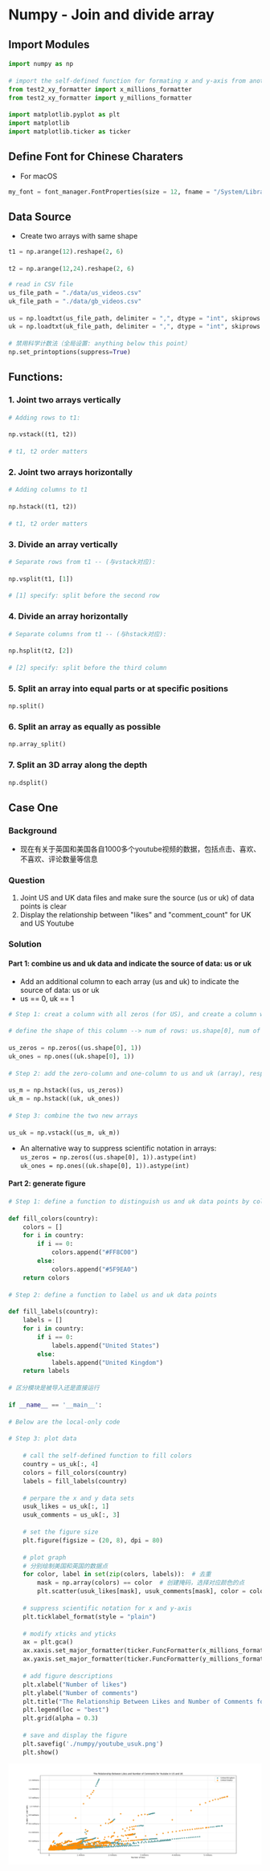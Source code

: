 # Numpy - Join and divide array

## Import Modules
```python
import numpy as np

# import the self-defined function for formating x and y-axis from another python file named "test2_xy_formatter"
from test2_xy_formatter import x_millions_formatter 
from test2_xy_formatter import y_millions_formatter

import matplotlib.pyplot as plt
import matplotlib
import matplotlib.ticker as ticker  
```

## Define Font for Chinese Charaters 
- For macOS
```python
my_font = font_manager.FontProperties(size = 12, fname = "/System/Library/Fonts/Hiragino Sans GB.ttc")
```

## Data Source
- Create two arrays with same shape
```python
t1 = np.arange(12).reshape(2, 6)

t2 = np.arange(12,24).reshape(2, 6)
```
```python
# read in CSV file 
us_file_path = "./data/us_videos.csv"
uk_file_path = "./data/gb_videos.csv"

us = np.loadtxt(us_file_path, delimiter = ",", dtype = "int", skiprows = 1)
uk = np.loadtxt(uk_file_path, delimiter = ",", dtype = "int", skiprows = 1)

# 禁用科学计数法（全局设置: anything below this point）
np.set_printoptions(suppress=True)
```

## Functions: 
### 1. Joint two arrays vertically 
```python
# Adding rows to t1:

np.vstack((t1, t2)) 

# t1, t2 order matters
```

### 2. Joint two arrays horizontally 
```python
# Adding columns to t1

np.hstack((t1, t2))

# t1, t2 order matters
```

### 3. Divide an array vertically 
```python
# Separate rows from t1 -- (与vstack对应):

np.vsplit(t1, [1])

# [1] specify: split before the second row
```

### 4. Divide an array horizontally 
```python
# Separate columns from t1 -- (与hstack对应):

np.hsplit(t2, [2])

# [2] specify: split before the third column
```

### 5. Split an array into equal parts or at specific positions
```python
np.split()
```
### 6. Split an array as equally as possible
```python
np.array_split()
```
### 7. Split an 3D array along the depth
```python
np.dsplit()
```


## Case One
### Background
- 现在有关于英国和美国各自1000多个youtube视频的数据，包括点击、喜欢、不喜欢、评论数量等信息

### Question 
1. Joint US and UK data files and make sure the source (us or uk) of data points is clear
2. Display the relationship between "likes" and "comment_count" for UK and US Youtube


### Solution 
#### Part 1: combine us and uk data and indicate the source of data: us or uk
- Add an additional column to each array (us and uk) to indicate the source of data: us or uk
- us == 0, uk == 1
```python
# Step 1: creat a column with all zeros (for US), and create a column with all ones (for UK)

# define the shape of this column --> num of rows: us.shape[0], num of cols: 1 

us_zeros = np.zeros((us.shape[0], 1)) 
uk_ones = np.ones((uk.shape[0], 1))

# Step 2: add the zero-column and one-column to us and uk (array), respectively 

us_m = np.hstack((us, us_zeros))
uk_m = np.hstack((uk, uk_ones))

# Step 3: combine the two new arrays 

us_uk = np.vstack((us_m, uk_m))
```
- An alternative way to suppress scientific notation in arrays:    
```us_zeros = np.zeros((us.shape[0], 1)).astype(int)```     
```uk_ones = np.ones((uk.shape[0], 1)).astype(int)```

#### Part 2: generate figure
```python
# Step 1: define a function to distinguish us and uk data points by colors

def fill_colors(country):
    colors = []
    for i in country:
        if i == 0: 
            colors.append("#FF8C00")
        else: 
            colors.append("#5F9EA0")
    return colors

# Step 2: define a function to label us and uk data points

def fill_labels(country):
    labels = []
    for i in country:
        if i == 0: 
            labels.append("United States")
        else: 
            labels.append("United Kingdom")
    return labels

# 区分模块是被导入还是直接运行

if __name__ == '__main__':

# Below are the local-only code

# Step 3: plot data
    
    # call the self-defined function to fill colors
    country = us_uk[:, 4]
    colors = fill_colors(country)
    labels = fill_labels(country)

    # perpare the x and y data sets
    usuk_likes = us_uk[:, 1]
    usuk_comments = us_uk[:, 3]

    # set the figure size
    plt.figure(figsize = (20, 8), dpi = 80)

    # plot graph 
    # 分别绘制美国和英国的数据点
    for color, label in set(zip(colors, labels)):  # 去重
        mask = np.array(colors) == color  # 创建掩码，选择对应颜色的点
        plt.scatter(usuk_likes[mask], usuk_comments[mask], color = color, label = label)

    # suppress scientific notation for x and y-axis
    plt.ticklabel_format(style = "plain")

    # modify xticks and yticks
    ax = plt.gca()
    ax.xaxis.set_major_formatter(ticker.FuncFormatter(x_millions_formatter))
    ax.yaxis.set_major_formatter(ticker.FuncFormatter(y_millions_formatter))

    # add figure descriptions
    plt.xlabel("Number of likes")
    plt.ylabel("Number of comments")
    plt.title("The Relationship Between Likes and Number of Comments for Youtube in US and UK")
    plt.legend(loc = "best")
    plt.grid(alpha = 0.3)

    # save and display the figure
    plt.savefig('./numpy/youtube_usuk.png')
    plt.show()
```
![alt text](num/youtube_usuk.png)
